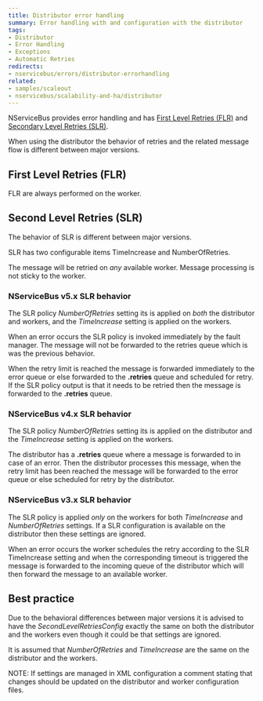 ```yaml
---
title: Distributor error handling
summary: Error handling with and configuration with the distributor
tags:
- Distributor
- Error Handling
- Exceptions
- Automatic Retries
redirects:
- nservicebus/errors/distributor-errorhandling
related:
- samples/scaleout
- nservicebus/scalability-and-ha/distributor
---
```


NServiceBus provides error handling and has [First Level Retries (FLR)](/nservicebus/errors/automatic-retries.md#first-level-retries) and [Secondary Level Retries (SLR)](/nservicebus/errors/automatic-retries.md#second-level-retries).

When using the distributor the behavior of retries and the related message flow is different between major versions.


## First Level Retries (FLR)

FLR are always performed on the worker.


## Second Level Retries (SLR)

The behavior of SLR is different between major versions.

SLR has two configurable items TimeIncrease and NumberOfRetries.

The message will be retried on *any* available worker. Message processing is not sticky to the worker.


### NServiceBus v5.x SLR behavior

The SLR policy *NumberOfRetries* setting its is applied on *both* the distributor and workers, and the *TimeIncrease* setting is applied on the workers.

When an error occurs the SLR policy is invoked immediately by the fault manager. The message will not be forwarded to the retries queue which is was the previous behavior.

When the retry limit is reached the message is  forwarded immediately to the error queue or else forwarded to the **.retries** queue and scheduled for retry. If the SLR policy output is that it needs to be retried then the message is forwarded to the **.retries** queue.


### NServiceBus v4.x SLR behavior

The SLR policy *NumberOfRetries* setting its is applied on the distributor and the *TimeIncrease* setting is applied on the workers.

The distributor has a **.retries** queue where a message is forwarded to in case of an error. Then the distributor processes this message, when the retry limit has been reached the message will be forwarded to the error queue or else scheduled for retry by the distributor.


### NServiceBus v3.x SLR behavior

The SLR policy is applied *only* on the workers for both *TimeIncrease* and *NumberOfRetries* settings. If a SLR configuration is available on the distributor then these settings are ignored.

When an error occurs the worker schedules the retry according to the SLR TimeIncrease setting and when the corresponding timeout is triggered the message is forwarded to the incoming queue of the distributor which will then forward the message to an available worker.


## Best practice

Due to the behavioral differences between major versions it is advised to have the *SecondLevelRetriesConfig* exactly the same on both the distributor and the workers even though it could be that settings are ignored.

It is assumed that *NumberOfRetries* and *TimeIncrease* are the same on the distributor and the workers.

NOTE: If settings are managed in XML configuration a comment stating that changes should be updated on the distributor and worker configuration files.